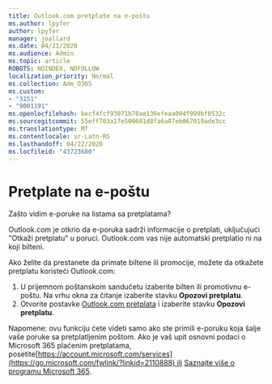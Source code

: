 ```yaml
---
title: Outlook.com pretplate na e-poštu
ms.author: lpyfer
author: lpyfer
manager: joallard
ms.date: 04/21/2020
ms.audience: Admin
ms.topic: article
ROBOTS: NOINDEX, NOFOLLOW
localization_priority: Normal
ms.collection: Adm_O365
ms.custom:
- "3151"
- "9001191"
ms.openlocfilehash: becf4fcf93871b78ae136efeaa004f999bf0532c
ms.sourcegitcommit: 55eff703a17e500681d8fa6a87eb067019ade3cc
ms.translationtype: MT
ms.contentlocale: sr-Latn-RS
ms.lasthandoff: 04/22/2020
ms.locfileid: "43723680"
---
```

# <a name="email-subscriptions"></a>Pretplate na e-poštu

Zašto vidim e-poruke na listama sa pretplatama?

Outlook.com je otkrio da e-poruka sadrži informacije o pretplati, uključujući "Otkaži pretplatu" u poruci. Outlook.com vas nije automatski pretplatio ni na koji bilteni.

Ako želite da prestanete da primate biltene ili promocije, možete da otkažete pretplatu koristeći Outlook.com:
1. U prijemnom poštanskom sandučetu izaberite bilten ili promotivnu e-poštu. Na vrhu okna za čitanje izaberite stavku **Opozovi pretplatu**.
2. Otvorite postavke [Outlook.com pretplata](https://go.microsoft.com/fwlink/?linkid=2110887) i izaberite stavku **Opozovi pretplatu**.

Napomene: ovu funkciju ćete videti samo ako ste primili e-poruku koja šalje vaše poruke sa pretplatljenim poštom.
Ako je vaš upit osnovni podaci o Microsoft 365 plaćenim pretplatama, posetite[https://account.microsoft.com/services](https://go.microsoft.com/fwlink/?linkid=2110888) ili [Saznajte više o programu Microsoft 365](https://products.office.com/compare-all-microsoft-office-products?tab=1&WT.mc_id=PROD_OL-Web_Support_O365NewValue_Upgrade).
  